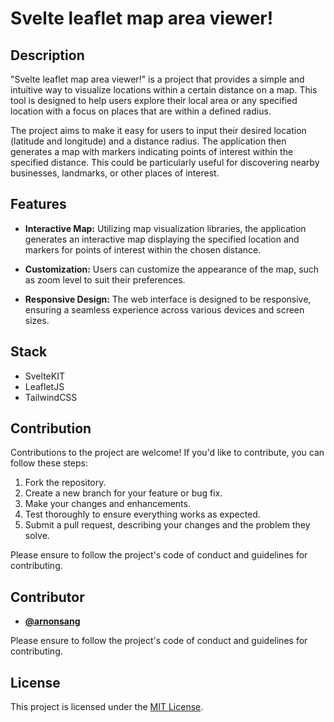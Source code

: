 
# Svelte leaflet map area viewer!


## Description

"Svelte leaflet map area viewer!" is a project that provides a simple and intuitive way to visualize locations within a certain distance on a map. This tool is designed to help users explore their local area or any specified location with a focus on places that are within a defined radius.

The project aims to make it easy for users to input their desired location (latitude and longitude) and a distance radius. The application then generates a map with markers indicating points of interest within the specified distance. This could be particularly useful for discovering nearby businesses, landmarks, or other places of interest.

## Features

- **Interactive Map:** Utilizing map visualization libraries, the application generates an interactive map displaying the specified location and markers for points of interest within the chosen distance.

- **Customization:** Users can customize the appearance of the map, such as zoom level to suit their preferences.

- **Responsive Design:** The web interface is designed to be responsive, ensuring a seamless experience across various devices and screen sizes.

## Stack

- SvelteKIT
- LeafletJS
- TailwindCSS

## Contribution

Contributions to the project are welcome! If you'd like to contribute, you can follow these steps:

1. Fork the repository.
2. Create a new branch for your feature or bug fix.
3. Make your changes and enhancements.
4. Test thoroughly to ensure everything works as expected.
5. Submit a pull request, describing your changes and the problem they solve.

Please ensure to follow the project's code of conduct and guidelines for contributing.

## Contributor

- **[@arnonsang](https://www.iamickdev.com)**

Please ensure to follow the project's code of conduct and guidelines for contributing.

## License

This project is licensed under the [MIT License](link-to-license).



